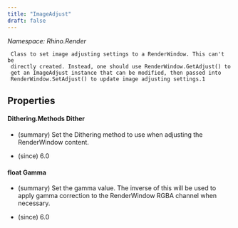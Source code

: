 ```yaml
---
title: "ImageAdjust"
draft: false
---
```


*Namespace: Rhino.Render*

     Class to set image adjusting settings to a RenderWindow. This can't be
     directly created. Instead, one should use RenderWindow.GetAdjust() to
     get an ImageAdjust instance that can be modified, then passed into
     RenderWindow.SetAdjust() to update image adjusting settings.1
     
## Properties
#### Dithering.Methods Dither
- (summary) 
       Set the Dithering method to use when adjusting the RenderWindow
       content.
       
- (since) 6.0
#### float Gamma
- (summary) 
       Set the gamma value. The inverse of this will be used to apply
       gamma correction to the RenderWindow RGBA channel when necessary.
       
- (since) 6.0

